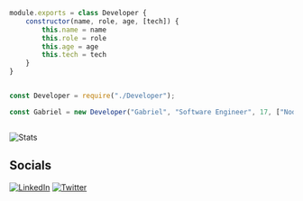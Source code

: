 ```javascript
module.exports = class Developer {
    constructor(name, role, age, [tech]) {
        this.name = name
        this.role = role
        this.age = age
        this.tech = tech
    }
}


const Developer = require("./Developer");

const Gabriel = new Developer("Gabriel", "Software Engineer", 17, ["NodeJS", "MongoDB", "MySQL", "React", "Electron", "Typescript"])
```

<div>
<a>
    <img href="https://github-readme-stats.vercel.app/api/top-langs/?username=DryingCore&layout=compact&theme=dark">
</a>
</div>

![Stats](https://github-readme-streak-stats.herokuapp.com/?user=DryingCore&theme=dark)

## Socials
[![LinkedIn](https://img.shields.io/badge/LinkedIn-000000?style=for-the-badge&logo=linkedin&logoColor=blue)](https://www.linkedin.com/in/gabriel-antunes-rocha-816b482a6/)
[![Twitter](https://img.shields.io/badge/Instagram-000000?style=for-the-badge&logo=instagram&logoColor=green)](https://twitter.com/seu-perfil)